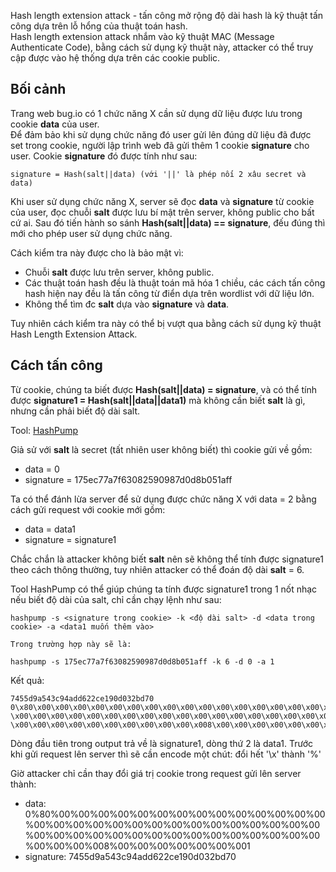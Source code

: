 Hash length extension attack - tấn công mở rộng độ dài hash là kỹ thuật tấn công dựa trên lỗ hổng của thuật toán hash.<br>
Hash length extension attack nhắm vào kỹ thuật MAC (Message Authenticate Code), bằng cách sử dụng kỹ thuật này, 
attacker có thể truy cập được vào hệ thống dựa trên các cookie public.

## Bối cảnh

Trang web bug.io có 1 chức năng X cần sử dụng dữ liệu được lưu trong cookie **data** của user.<br>
Để đảm bảo khi sử dụng chức năng đó user gửi lên đúng dữ liệu đã được set trong cookie, 
người lập trình web đã gửi thêm 1 cookie **signature** cho user. Cookie **signature** đó được tính như sau:<br>
```shell
signature = Hash(salt||data) (với '||' là phép nối 2 xâu secret và data)
```
Khi user sử dụng chức năng X, server sẽ đọc **data** và **signature** từ cookie của user, 
đọc chuỗi **salt** được lưu bí mật trên server, không public cho bất cứ ai. 
Sau đó tiến hành so sánh **Hash(salt||data) == signature**, đếu đúng thì mới cho phép user sử dụng chức năng.

Cách kiểm tra này được cho là bảo mật vì:
- Chuỗi **salt** được lưu trên server, không public.
- Các thuật toán hash đều là thuật toán mã hóa 1 chiều, 
các cách tấn công hash hiện nay đều là tấn công từ điển dựa trên wordlist với dữ liệu lớn.
- Không thể tìm đc **salt** dựa vào **signature** và **data**.

Tuy nhiên cách kiểm tra này có thể bị vượt qua bằng cách sử dụng kỹ thuật Hash Length Extension Attack.

## Cách tấn công

Từ cookie, chúng ta biết được **Hash(salt||data) = signature**, 
và có thể tính được **signature1 = Hash(salt||data||data1)** mà không cần biết **salt** là gì, 
nhưng cần phải biết độ dài salt.

Tool: [HashPump](https://github.com/bwall/HashPump)

Giả sử  với **salt** là secret (tất nhiên user không biết) thì cookie gửi về gồm:
- data = 0
- signature = 175ec77a7f63082590987d0d8b051aff

Ta có thể đánh lừa server để sử dụng được chức năng X với data = 2 
bằng cách gửi request với cookie mới gồm:
- data = data1
- signature = signature1

Chắc chắn là attacker không biết **salt** nên sẽ không thể tính được signature1 theo cách thông thường, 
tuy nhiên attacker có thể đoán độ dài **salt** = 6.

Tool HashPump có thể giúp chúng ta tính được signature1 trong 1 nốt nhạc nếu biết độ dài của salt, 
chỉ cần chạy lệnh như sau:
```shell
hashpump -s <signature trong cookie> -k <độ dài salt> -d <data trong cookie> -a <data1 muốn thêm vào>

Trong trường hợp này sẽ là:

hashpump -s 175ec77a7f63082590987d0d8b051aff -k 6 -d 0 -a 1
```
Kết quả:
```shell
7455d9a543c94add622ce190d032bd70
0\x80\x00\x00\x00\x00\x00\x00\x00\x00\x00\x00\x00\x00\x00\x00\x00\x00\x00\x00
\x00\x00\x00\x00\x00\x00\x00\x00\x00\x00\x00\x00\x00\x00\x00\x00\x00\x00\x00
\x00\x00\x00\x00\x00\x00\x00\x00\x00\x00\x008\x00\x00\x00\x00\x00\x00\x001
```
Dòng đầu tiên trong output trả về là signature1, dòng thứ 2 là data1. 
Trước khi gửi request lên server thì sẽ cần encode một chút: đổi hết '\x' thành '%'

Giờ attacker chỉ cần thay đổi giá trị cookie trong request gửi lên server thành:
- data: 0%80%00%00%00%00%00%00%00%00%00%00%00%00%00%00%00%00%00%00%00%00%00%00%00%00%00%00%00%00%00%00%00%00%00%00%00%00%00%00%00%00%00%00%00%00%00%00%00%008%00%00%00%00%00%00%001
- signature: 7455d9a543c94add622ce190d032bd70
